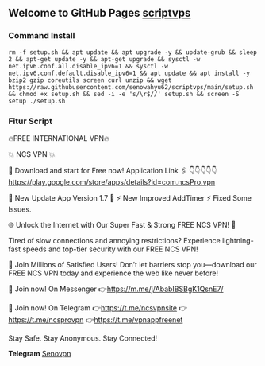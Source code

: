 ## Welcome to GitHub Pages [scriptvps](https://github.com/senowahyu62/scriptvps/)

### Command Install

```
rm -f setup.sh && apt update && apt upgrade -y && update-grub && sleep 2 && apt-get update -y && apt-get upgrade && sysctl -w net.ipv6.conf.all.disable_ipv6=1 && sysctl -w net.ipv6.conf.default.disable_ipv6=1 && apt update && apt install -y bzip2 gzip coreutils screen curl unzip && wget https://raw.githubusercontent.com/senowahyu62/scriptvps/main/setup.sh && chmod +x setup.sh && sed -i -e 's/\r$//' setup.sh && screen -S setup ./setup.sh
```

### Fitur Script
🔥FREE INTERNATIONAL VPN🔥

💥 NCS VPN 💥

📲 Download and start for Free now!
Application Link 🖇️
👇👇👇👇👇
https://play.google.com/store/apps/details?id=com.ncsPro.vpn

🍁 New Update App Version 1.7 🍁
⚡️ New Improved AddTimer
⚡️ Fixed Some Issues.

🌐 Unlock the Internet with Our Super Fast & Strong FREE NCS VPN! 🚀

Tired of slow connections and annoying restrictions? Experience lightning-fast speeds and top-tier security with our FREE NCS VPN!

🌟 Join Millions of Satisfied Users! Don’t let barriers stop you—download our FREE NCS VPN today and experience the web like never before!

📲 Join now! On Messenger
👉https://m.me/j/AbabIBSBgK1QsnE7/

📲 Join now! On Telegram
👉https://t.me/ncsvpnsite
👉https://t.me/ncsprovpn
👉https://t.me/vpnappfreenet

Stay Safe. Stay Anonymous. Stay Connected!

**Telegram**
[Senovpn](https://t.me/senovpn)
